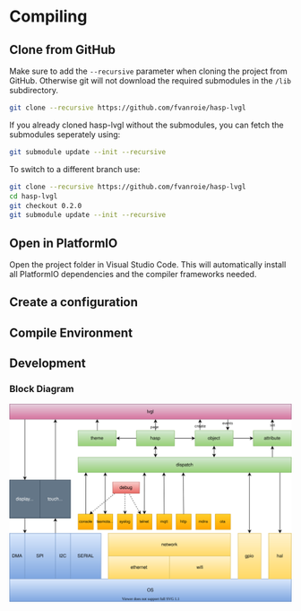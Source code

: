 <h1>Compiling</h1>

## Clone from GitHub

Make sure to add the `--recursive` parameter when cloning the project from GitHub. Otherwise git will not download the required submodules in the `/lib` subdirectory.

```bash
git clone --recursive https://github.com/fvanroie/hasp-lvgl
```

If you already cloned hasp-lvgl without the submodules, you can fetch the submodules seperately using:

```bash
git submodule update --init --recursive
```

To switch to a different branch use:

```bash
git clone --recursive https://github.com/fvanroie/hasp-lvgl
cd hasp-lvgl
git checkout 0.2.0
git submodule update --init --recursive
```

## Open in PlatformIO

Open the project folder in Visual Studio Code. This will automatically install all PlatformIO dependencies and the compiler frameworks needed.

## Create a configuration

## Compile Environment

## Development

### Block Diagram

![Block Diagram](assets/images/block-diagram.svg)